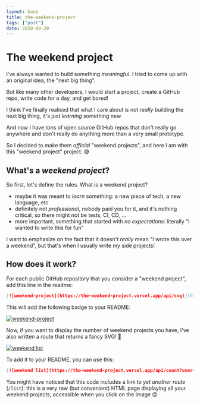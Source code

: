 ```yaml
---
layout: base
title: the-weekend-project
tags: ["post"]
date: 2020-09-20
---
```


# The weekend project

I've always wanted to build something _meaningful_. I tried to come up with an original idea, the "next big thing".

But like many other developers, I would start a project, create a GitHub repo, write code for a day, and get bored!

I think I've finally realised that what I care about is not _really_ building the next big thing, it's just _learning_ something new.

And now I have tons of open source GitHub repos that don't really go anywhere and don't really do anything more than a very small prototype.

So I decided to make them _official_ "weekend projects", and here I am with this "weekend project" project. 😅

## What's a _weekend project_?

So first, let's define the rules. What is a weekend project?

- maybe it was meant to _learn_ something: a new piece of tech, a new language, etc
- definitely not _professional_, nobody paid you for it, and it's nothing critical, so there might not be tests, CI, CD, ...
- more important, something that started with _no expectations_: literally "I wanted to write this for fun"

I want to emphasize on the fact that it doesn't _really_ mean "I wrote this over a weekend", but that's when I usually write my side projects!

## How does it work?

For each public GitHub repository that you consider a "weekend project", add this line in the readme:

```md
[![weekend-project](https://the-weekend-project.vercel.app/api/svg)](https://tducasse.com/posts/the-weekend-project)
```

This will add the following badge to your README:

[![weekend-project](https://the-weekend-project.vercel.app/api/svg)](https://tducasse.com/posts/the-weekend-project)

Now, if you want to display the number of weekend projects you have, I've also written a route that returns a fancy SVG! 💄

[![weekend list](https://the-weekend-project.vercel.app/api/count?user=tducasse)](https://the-weekend-project.vercel.app/api/list?user=tducasse)

To add it to your README, you can use this:

```md
[![weekend list](https://the-weekend-project.vercel.app/api/count?user=YOUR_USERNAME)](https://the-weekend-project.vercel.app/api/list?user=YOUR_USERNAME)
```

You might have noticed that this code includes a link to _yet another route_ (`/list`): this is a very raw (but convenient) HTML page displaying all your weekend projects, accessible when you click on the image 😊
